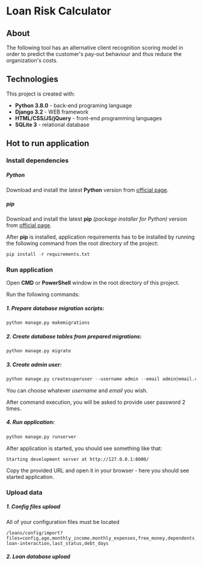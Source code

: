 # Loan Risk Calculator
## About
The following tool has an alternative client recognition scoring model in order to predict the customer's pay-out behaviour and thus reduce the organization's costs.

## Technologies
This project is created with:
* **Python 3.8.0** - back-end programing language
* **Django 3.2**  - WEB framework
* **HTML/CSS/JS/jQuery** - front-end programming languages
* **SQLite 3** - relational database

## Hot to run application
### Install dependencies
##### Python
Download and install the latest **Python** version from [official page](https://www.python.org/downloads/).
##### pip
Download and install the latest **pip** *(package installer for Python)* version from [official page](https://pip.pypa.io/en/stable/installing/).

After **pip** is installed, application requirements has to be installed by running the following command from the root directory of the project:
```python
pip install -r requirements.txt
```

### Run application
Open **CMD** or **PowerShell** window in the root directory of this project.

Run the following commands:
##### 1. Prepare database migration scripts: 
```python
python manage.py makemigrations
```
##### 2. Create database tables from prepared migrations:
```python
python manage.py migrate
```
##### 3. Create admin user:
```python
python manage.py createsuperuser --username admin --email admin@email.com
```
You can choose whatever *username* and *email* you wish.

After command execution, you will be asked to provide user password 2 times.
##### 4. Run application:
```python
python manage.py runserver
```
After application is started, you should see something like that:
```
Starting development server at http://127.0.0.1:8000/
```
Copy the provided URL and open it in your browser - here you should see started application.

### Upload data
##### 1. Config files upload
All of your configuration files must be located 
```
/loans/config/import?files=config,age,monthly_income,monthly_expenses,free_money,dependents,external_liabilities,finished_loans,prev-loan-interaction,last_status,debt_days
```

##### 2. Loan database upload







